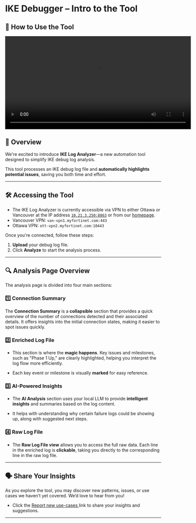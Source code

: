 # IKE Debugger – Intro to the Tool

## 🎥 How to Use the Tool

<video controls width="600" preload="metadata">
  <source src="../assets/videos/ike-demo.mp4" type="video/mp4">
  Your browser does not support the video tag.
</video>

## 📘 Overview

We're excited to introduce **IKE Log Analyzer**—a new automation tool designed to simplify IKE debug log analysis.

This tool processes an IKE debug log file and **automatically highlights potential issues**, saving you both time and effort.

---

## 🛠️ Accessing the Tool

* The IKE Log Analyzer is currently accessible via VPN to either Ottawa or Vancouver at the IP address <a href="http://10.21.3.250:8888" target="_blank">`10.21.3.250:8863`</a> or from our <a href="http://10.21.3.250:8863/" target="_blank">homepage</a>.
* Vancouver VPN: `van-vpn1.myfortinet.com:443 `
* Ottawa VPN: `ott-vpn2.myfortinet.com:10443`

Once you're connected, follow these steps:

1. **Upload** your debug log file.
2. Click **Analyze** to start the analysis process.

---

## 🔍 Analysis Page Overview

The analysis page is divided into four main sections:

### 1️⃣ Connection Summary

The **Connection Summary** is a **collapsible** section that provides a quick overview of the number of connections detected and their associated details. It offers insights into the initial connection states, making it easier to spot issues quickly.

### 2️⃣ Enriched Log File

- This section is where the **magic happens**. Key issues and milestones, such as "Phase 1 Up," are clearly highlighted, helping you interpret the log flow more efficiently.

- Each key event or milestone is visually **marked** for easy reference.

### 3️⃣ AI-Powered Insights

- The **AI Analysis** section uses your local LLM to provide **intelligent insights** and summaries based on the log content.

- It helps with understanding why certain failure logs could be showing up, along with suggested next steps.

### 4️⃣ Raw Log File

- The **Raw Log File view** allows you to access the full raw data. Each line in the enriched log is **clickable**, taking you directly to the corresponding line in the raw log file.


---

## 🗣️ Share Your Insights

As you explore the tool, you may discover new patterns, issues, or use cases we haven’t yet covered. We’d love to hear from you!

- Click the <a href="https://forms.office.com/pages/responsepage.aspx?id=eMQ2LAA9L0WFNUg5b18B8BdRR8fI0dRMpEqJ2cz_JtJUNE4wOVhCVVc5TzlZWk9JSTVRMUo0RUhEVi4u" target="_blank"> Report new use-cases </a> link to share your insights and suggestions.

---
